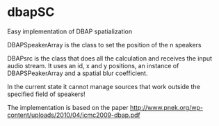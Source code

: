 # dbapSC
Easy implementation of DBAP spatialization

DBAPSpeakerArray is the class to set the position of the n speakers

DBAPsrc is the class that does all the calculation and receives the input audio stream. It uses an id, x and y positions, an instance of DBAPSPeakerArray and a spatial blur coefficient.

In the current state it cannot manage sources that work outside the specified field of speakers!

The implementation is based on the paper http://www.pnek.org/wp-content/uploads/2010/04/icmc2009-dbap.pdf
